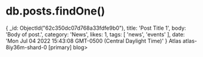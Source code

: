 # db.posts.findOne() 

{
  _id: ObjectId("62c350dc07d768a33fdfe9b0"),
  title: 'Post Title 1',
  body: 'Body of post.',
  category: 'News',
  likes: 1,
  tags: [ 'news', 'events' ],
  date: 'Mon Jul 04 2022 15:43:08 GMT-0500 (Central Daylight Time)'
}
Atlas atlas-8iy36m-shard-0 [primary] blog>